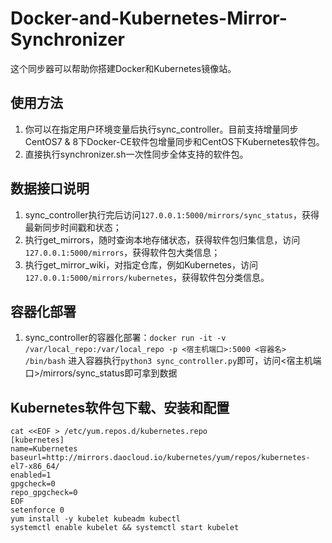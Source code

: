 # Docker-and-Kubernetes-Mirror-Synchronizer

这个同步器可以帮助你搭建Docker和Kubernetes镜像站。

## 使用方法

1. 你可以在指定用户环境变量后执行sync_controller。目前支持增量同步CentOS7 & 8下Docker-CE软件包增量同步和CentOS下Kubernetes软件包。
2. 直接执行synchronizer.sh一次性同步全体支持的软件包。

## 数据接口说明
1. sync_controller执行完后访问`127.0.0.1:5000/mirrors/sync_status`，获得最新同步时间戳和状态；
2. 执行get_mirrors，随时查询本地存储状态，获得软件包归集信息，访问`127.0.0.1:5000/mirrors`，获得软件包大类信息；
3. 执行get_mirror_wiki，对指定仓库，例如Kubernetes，访问`127.0.0.1:5000/mirrors/kubernetes`，获得软件包分类信息。

## 容器化部署
1. sync_controller的容器化部署：`docker run -it -v /var/local_repo:/var/local_repo -p <宿主机端口>:5000 <容器名> /bin/bash`
进入容器执行`python3 sync_controller.py`即可，访问<宿主机端口>/mirrors/sync_status即可拿到数据

## Kubernetes软件包下载、安装和配置

```dotnetcli
cat <<EOF > /etc/yum.repos.d/kubernetes.repo
[kubernetes]
name=Kubernetes
baseurl=http://mirrors.daocloud.io/kubernetes/yum/repos/kubernetes-el7-x86_64/
enabled=1
gpgcheck=0
repo_gpgcheck=0
EOF
setenforce 0
yum install -y kubelet kubeadm kubectl
systemctl enable kubelet && systemctl start kubelet
```